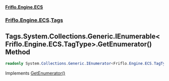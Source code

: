 #### [Friflo.Engine.ECS](index.md 'index')
### [Friflo.Engine.ECS](Friflo.Engine.ECS.md 'Friflo.Engine.ECS').[Tags](Tags.md 'Friflo.Engine.ECS.Tags')

## Tags.System.Collections.Generic.IEnumerable<Friflo.Engine.ECS.TagType>.GetEnumerator() Method

```csharp
readonly System.Collections.Generic.IEnumerator<Friflo.Engine.ECS.TagType> System.Collections.Generic.IEnumerable<Friflo.Engine.ECS.TagType>.GetEnumerator();
```

Implements [GetEnumerator()](https://docs.microsoft.com/en-us/dotnet/api/System.Collections.Generic.IEnumerable-1.GetEnumerator 'System.Collections.Generic.IEnumerable`1.GetEnumerator')